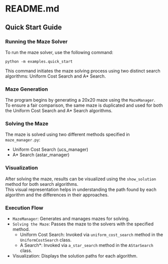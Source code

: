# README.md  
## Quick Start Guide  
### Running the Maze Solver  
To run the maze solver, use the following command:

``
python -m examples.quick_start
``

This command initiates the maze solving process using two distinct search algorithms: Uniform Cost Search and A* Search.

### Maze Generation
The program begins by generating a 20x20 maze using the `MazeManager`.  
To ensure a fair comparison, the same maze is duplicated and used for both the Uniform Cost Search and A* Search algorithms.

### Solving the Maze
The maze is solved using two different methods specified in `maze_manager.py`:  
- Uniform Cost Search (ucs_manager)
- A* Search (astar_manager)

### Visualization
After solving the maze, results can be visualized using the `show_solution` method for both search algorithms.  
This visual representation helps in understanding the path found by each algorithm and the differences in their approaches.
### Execution Flow
- `MazeManager`: Generates and manages mazes for solving.
- `Solving the Maze`: Passes the maze to the solvers with the specified method.
  - Uniform Cost Search: Invoked via `uniform_cost_search` method in the `UniformCostSearch` class.
  - A Search*: Invoked via `a_star_search` method in the `AStarSearch` class.
- Visualization: Displays the solution paths for each algorithm.
